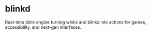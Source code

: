 # blinkd
Real-time blink engine turning winks and blinks into actions for games, accessibility, and next-gen interfaces.
